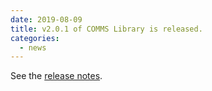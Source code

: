 ```yaml
---
date: 2019-08-09
title: v2.0.1 of COMMS Library is released.
categories:
  - news
---
```

See the [release notes](https://github.com/arobenko/comms_champion/releases/tag/v2.0.1).

